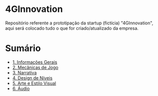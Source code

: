 # 4GInnovation
Repositório referente a prototipação da startup (fictícia) "4GInnovation", aqui será colocado tudo o que for criado/atualizado da empresa.

<h1>Sumário</h1>

- [1. Informações Gerais](https://github.com/giovannasantt/4GInnovation/wiki/1.-Informa%C3%A7%C3%B5es-Gerais)
- [2. Mecânicas de Jogo](https://github.com/giovannasantt/4GInnovation/wiki/2.-Mec%C3%A2nicas-de-Jogo)
- [3. Narrativa](https://github.com/giovannasantt/4GInnovation/wiki/3.-Narrativa)
- [4. Design de Níveis](https://github.com/giovannasantt/4GInnovation/wiki/4.-Design-de-N%C3%ADveis)
- [5. Arte e Estilo Visual](https://github.com/giovannasantt/4GInnovation/wiki/5.-Arte-e-Estilo-Visual)
- [6. Áudio](https://github.com/giovannasantt/4GInnovation/wiki/6.-%C3%81udio)
